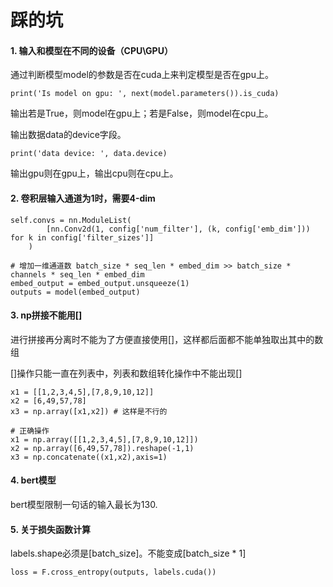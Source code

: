 # 踩的坑

#### 1. 输入和模型在不同的设备（CPU\GPU）

通过判断模型model的参数是否在cuda上来判定模型是否在gpu上。

```
print('Is model on gpu: ', next(model.parameters()).is_cuda)
```

输出若是True，则model在gpu上；若是False，则model在cpu上。

输出数据data的device字段。

```
print('data device: ', data.device)
```

输出gpu则在gpu上，输出cpu则在cpu上。

#### 2. 卷积层输入通道为1时，需要4-dim

```
self.convs = nn.ModuleList(
        [nn.Conv2d(1, config['num_filter'], (k, config['emb_dim'])) for k in config['filter_sizes']]
    )
    
# 增加一维通道数 batch_size * seq_len * embed_dim >> batch_size * channels * seq_len * embed_dim
embed_output = embed_output.unsqueeze(1)
outputs = model(embed_output)
```

#### 3. np拼接不能用[]

进行拼接再分离时不能为了方便直接使用[]，这样都后面都不能单独取出其中的数组

[]操作只能一直在列表中，列表和数组转化操作中不能出现[]

```
x1 = [[1,2,3,4,5],[7,8,9,10,12]]
x2 = [6,49,57,78]
x3 = np.array([x1,x2]) # 这样是不行的

# 正确操作
x1 = np.array([[1,2,3,4,5],[7,8,9,10,12]])
x2 = np.array([6,49,57,78]).reshape(-1,1)
x3 = np.concatenate((x1,x2),axis=1)
```

#### 4. bert模型

bert模型限制一句话的输入最长为130.

#### 5.  关于损失函数计算

labels.shape必须是[batch_size]。不能变成[batch_size * 1]

```
loss = F.cross_entropy(outputs, labels.cuda())
```

